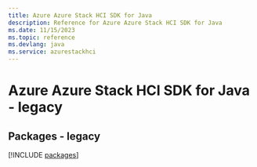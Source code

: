 ```yaml
---
title: Azure Azure Stack HCI SDK for Java
description: Reference for Azure Azure Stack HCI SDK for Java
ms.date: 11/15/2023
ms.topic: reference
ms.devlang: java
ms.service: azurestackhci
---
```

# Azure Azure Stack HCI SDK for Java - legacy
## Packages - legacy
[!INCLUDE [packages](azure-stack-hci-index.md)]